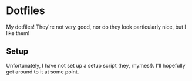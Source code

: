 # Dotfiles

My dotfiles! They're not very good, nor do they look particularly nice, but I like them!

## Setup
Unfortunately, I have not set up a setup script (hey, rhymes!). I'll hopefully get around to it at some point.
